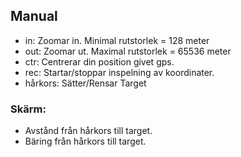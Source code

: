 ## Manual

* in: Zoomar in. Minimal rutstorlek = 128 meter
* out: Zoomar ut. Maximal rutstorlek = 65536 meter
* ctr: Centrerar din position givet gps.
* rec: Startar/stoppar inspelning av koordinater.
* hårkors: Sätter/Rensar Target

### Skärm:
 
 * Avstånd från hårkors till target.
 * Bäring från hårkors till target.